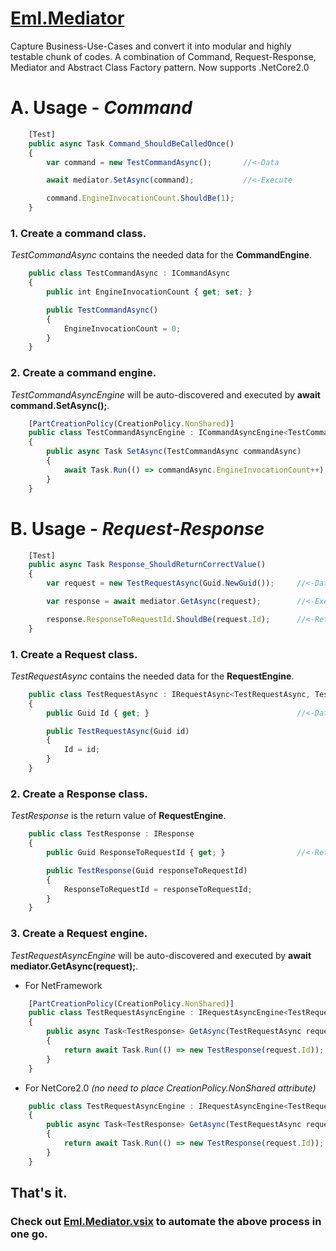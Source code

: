 # [Eml.Mediator](https://preview.nuget.org/packages/Eml.Mediator/)
Capture Business-Use-Cases and convert it into modular and highly testable chunk of codes. A combination of Command, Request-Response, Mediator and Abstract Class Factory pattern. Now supports .NetCore2.0

# A. Usage - ***Command***
    
```javascript
    [Test]
    public async Task Command_ShouldBeCalledOnce()
    {
        var command = new TestCommandAsync();       //<-Data

        await mediator.SetAsync(command);           //<-Execute

        command.EngineInvocationCount.ShouldBe(1);
    }
 ```

### 1. Create a command class.
*TestCommandAsync* contains the needed data for the **CommandEngine**.
```javascript
    public class TestCommandAsync : ICommandAsync
    {
        public int EngineInvocationCount { get; set; }

        public TestCommandAsync()
        {
            EngineInvocationCount = 0;
        }
    }
```

### 2. Create a command engine.
*TestCommandAsyncEngine* will be auto-discovered and executed by **await command.SetAsync();**.

```javascript
    [PartCreationPolicy(CreationPolicy.NonShared)]
    public class TestCommandAsyncEngine : ICommandAsyncEngine<TestCommandAsync>
    {
        public async Task SetAsync(TestCommandAsync commandAsync)
        {
            await Task.Run(() => commandAsync.EngineInvocationCount++);
        }
    }
```

# B. Usage - ***Request-Response***

```javascript
    [Test]
    public async Task Response_ShouldReturnCorrectValue()
    {
        var request = new TestRequestAsync(Guid.NewGuid());     //<-Data

        var response = await mediator.GetAsync(request);        //<-Execute

        response.ResponseToRequestId.ShouldBe(request.Id);      //<-Return Value
    }
```

### 1. Create a Request class.
*TestRequestAsync* contains the needed data for the **RequestEngine**.
```javascript
    public class TestRequestAsync : IRequestAsync<TestRequestAsync, TestResponse>
    {
        public Guid Id { get; }                                 //<-Data

        public TestRequestAsync(Guid id)
        {
            Id = id;
        }
    }
```

### 2. Create a Response class.
*TestResponse* is the return value of **RequestEngine**.
```javascript
    public class TestResponse : IResponse
    {
        public Guid ResponseToRequestId { get; }                //<-Return Value

        public TestResponse(Guid responseToRequestId)
        {
            ResponseToRequestId = responseToRequestId;
        }
    }
```

### 3. Create a Request engine.
*TestRequestAsyncEngine* will be auto-discovered and executed by **await mediator.GetAsync(request);**.

* For NetFramework
```javascript
    [PartCreationPolicy(CreationPolicy.NonShared)]
    public class TestRequestAsyncEngine : IRequestAsyncEngine<TestRequestAsync, TestResponse>
    {
        public async Task<TestResponse> GetAsync(TestRequestAsync request)  //<-Execute
        {
            return await Task.Run(() => new TestResponse(request.Id));
        }
    }
```
* For NetCore2.0 *(no need to place CreationPolicy.NonShared attribute)*
```javascript
    public class TestRequestAsyncEngine : IRequestAsyncEngine<TestRequestAsync, TestResponse>
    {
        public async Task<TestResponse> GetAsync(TestRequestAsync request)  //<-Execute
        {
            return await Task.Run(() => new TestResponse(request.Id));
        }
    }
```
## That's it.
### Check out [Eml.Mediator.vsix](https://marketplace.visualstudio.com/items?itemName=eDuDeTification.Mediator) to automate the above process in one go.

